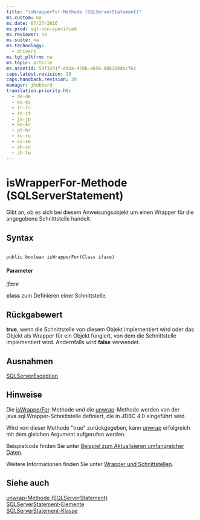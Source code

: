 ```yaml
---
title: "isWrapperFor-Methode (SQLServerStatement)"
ms.custom: na
ms.date: 07/27/2016
ms.prod: sql-non-specified
ms.reviewer: na
ms.suite: na
ms.technology: 
  - drivers
ms.tgt_pltfrm: na
ms.topic: article
ms.assetid: 53f3291f-d43a-476b-a656-d86168dacf6c
caps.latest.revision: 20
caps.handback.revision: 20
manager: jhubbard
translation.priority.ht: 
  - de-de
  - es-es
  - fr-fr
  - it-it
  - ja-jp
  - ko-kr
  - pt-br
  - ru-ru
  - sv-se
  - zh-cn
  - zh-tw
---
```

# isWrapperFor-Methode (SQLServerStatement)
  Gibt an, ob es sich bei diesem Anweisungsobjekt um einen Wrapper für die angegebene Schnittstelle handelt.  
  
## Syntax  
  
```  
  
public boolean isWrapperFor(Class iface)  
```  
  
#### Parameter  
 *iface*  
  
 **class** zum Definieren einer Schnittstelle.  
  
## Rückgabewert  
 **true**, wenn die Schnittstelle von diesem Objekt implementiert wird oder das Objekt als Wrapper für ein Objekt fungiert, von dem die Schnittstelle implementiert wird. Andernfalls wird **false** verwendet.  
  
## Ausnahmen  
 [SQLServerException](../content/SQLServerException-Class.md)  
  
## Hinweise  
 Die [isWrapperFor](../content/isWrapperFor-Method--SQLServerStatement-.md)\-Methode und die [unwrap](../content/unwrap-Method--SQLServerStatement-.md)\-Methode werden von der java.sql.Wrapper\-Schnittstelle definiert, die in JDBC 4.0 eingeführt wird.  
  
 Wird von dieser Methode "true" zurückgegeben, kann [unwrap](../content/unwrap-Method--SQLServerStatement-.md) erfolgreich mit dem gleichen Argument aufgerufen werden.  
  
 Beispielcode finden Sie unter [Beispiel zum Aktualisieren umfangreicher Daten](../content/Updating-Large-Data-Sample.md).  
  
 Weitere Informationen finden Sie unter [Wrapper und Schnittstellen](../content/Wrappers-and-Interfaces.md).  
  
## Siehe auch  
 [unwrap-Methode &#40;SQLServerStatement&#41;](../content/unwrap-Method--SQLServerStatement-.md)   
 [SQLServerStatement-Elemente](../content/SQLServerStatement-Members.md)   
 [SQLServerStatement-Klasse](../content/SQLServerStatement-Class.md)  
  
  